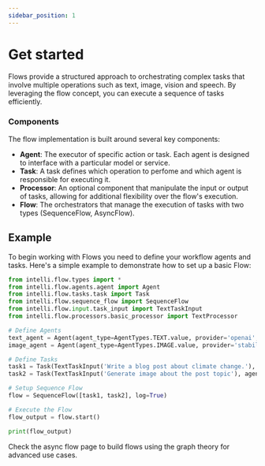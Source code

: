 ```yaml
---
sidebar_position: 1
---
```


# Get started

Flows provide a structured approach to orchestrating complex tasks that involve multiple operations such as text, image, vision and speech. By leveraging the flow concept, you can execute a sequence of tasks efficiently.

### Components
The flow implementation is built around several key components:
- **Agent**: The executor of specific action or task. Each agent is designed to interface with a particular model or service.
- **Task**: A task defines which operation to perfome and which agent is responsible for executing it.
- **Processor**: An optional component that manipulate the input or output of tasks, allowing for additional flexibility over the flow's execution.
- **Flow**: The orchestrators that manage the execution of tasks with two types (SequenceFlow, AsyncFlow).

## Example
To begin working with Flows you need to define your workflow agents and tasks. Here's a simple example to demonstrate how to set up a basic Flow:
```python
from intelli.flow.types import *
from intelli.flow.agents.agent import Agent
from intelli.flow.tasks.task import Task
from intelli.flow.sequence_flow import SequenceFlow
from intelli.flow.input.task_input import TextTaskInput
from intelli.flow.processors.basic_processor import TextProcessor

# Define Agents
text_agent = Agent(agent_type=AgentTypes.TEXT.value, provider='openai', mission='you are a writing assistant', model_params={'key': YOUR_OPENAI_KEY, 'model': 'gpt-3'})
image_agent = Agent(agent_type=AgentTypes.IMAGE.value, provider='stability', mission='Generate banner images for blog posts', model_params={'key': YOUR_STABILITY_KEY})

# Define Tasks
task1 = Task(TextTaskInput('Write a blog post about climate change.'), agent=text_processor_agent, log=True)
task2 = Task(TextTaskInput('Generate image about the post topic'), agent=image_agent, log=True, pre_process=TextProcessor.text_head)

# Setup Sequence Flow
flow = SequenceFlow([task1, task2], log=True)

# Execute the Flow
flow_output = flow.start()

print(flow_output)
```

Check the async flow page to build flows using the graph theory for advanced use cases.

